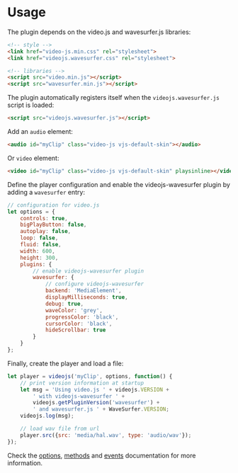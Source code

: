 # Usage

The plugin depends on the video.js and wavesurfer.js libraries:

```html
<!-- style -->
<link href="video-js.min.css" rel="stylesheet">
<link href="videojs.wavesurfer.css" rel="stylesheet">

<!-- libraries -->
<script src="video.min.js"></script>
<script src="wavesurfer.min.js"></script>
```

The plugin automatically registers itself when the `videojs.wavesurfer.js`
script is loaded:

```html
<script src="videojs.wavesurfer.js"></script>
```

Add an `audio` element:

```html
<audio id="myClip" class="video-js vjs-default-skin"></audio>
```

Or `video` element:

```html
<video id="myClip" class="video-js vjs-default-skin" playsinline></video>
```

Define the player configuration and enable the videojs-wavesurfer plugin by
adding a `wavesurfer` entry:

```javascript
// configuration for video.js
let options = {
    controls: true,
    bigPlayButton: false,
    autoplay: false,
    loop: false,
    fluid: false,
    width: 600,
    height: 300,
    plugins: {
        // enable videojs-wavesurfer plugin
        wavesurfer: {
            // configure videojs-wavesurfer
            backend: 'MediaElement',
            displayMilliseconds: true,
            debug: true,
            waveColor: 'grey',
            progressColor: 'black',
            cursorColor: 'black',
            hideScrollbar: true
        }
    }
};
```

Finally, create the player and load a file:

```javascript
let player = videojs('myClip', options, function() {
    // print version information at startup
    let msg = 'Using video.js ' + videojs.VERSION +
        ' with videojs-wavesurfer ' +
        videojs.getPluginVersion('wavesurfer') +
        ' and wavesurfer.js ' + WaveSurfer.VERSION;
    videojs.log(msg);

    // load wav file from url
    player.src({src: 'media/hal.wav', type: 'audio/wav'});
});
```

Check the [options](options.md), [methods](methods.md) and [events](events.md) documentation
for more information.
